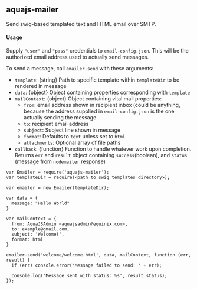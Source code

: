 aquajs-mailer
------------

Send swig-based templated text and HTML email over SMTP.


#### Usage
Supply `"user"` and `"pass"` credentials to `email-config.json`. This will be the authorized email address used to actually send messages.

To send a message, call `emailer.send` with these arguments:
   * `template`: {string} Path to specific template within `templateDir` to be rendered in message
   * `data`: {object} Object containing properties corresponding with `template`
   * `mailContext`: {object} Object containing vital mail properties:
      - `from`: email address shown in recipient inbox (could be anything, because the address supplied in `email-config.json` is the one actually sending the message
      - `to`: recipient email address
      - `subject`: Subject line shown in message
      - `format`: Defaults to `text` unless set to `html`
      - `attachments`: Optional array of file paths
   * `callback`: {function} Function to handle whatever work upon completion. Returns `err` and `result` object containing `success`(boolean), and `status` (message from `nodemailer` response)

```
var Emailer = require('aquajs-mailer');
var templateDir = require(<path to swig templates directory>);

var emailer = new Emailer(templateDir);

var data = {
  message: "Hello World"
}

var mailContext = {
  from: AquaJSAdmin <aquajsadmin@equinix.com>,
  to: example@gmail.com,
  subject: 'Welcome!',
  format: html
}

emailer.send('welcome/welcome.html', data, mailContext, function (err, result) {
  if (err) console.error('Message failed to send: ' + err);
  
  console.log('Message sent with status: %s', result.status);
});
